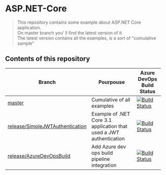 # ASP.NET-Core

> This repository contains some example about ASP.NET Core application.<br/>
> On master branch you' ll find the latest version of it.<br/>
> The latest version contains all the examples, is a sort of "cumulative sample"

## Contents of this repository

| Branch                                                                                                               | Pourpouse                                                           | Azure DevOps Build Status |
|----------------------------------------------------------------------------------------------------------------------|---------------------------------------------------------------------|---------------------------|
| [master](https://github.com/dzoccarato/ASP.NET-Core/tree/master)                                                     | Cumulative of all examples                                          | [![Build Status](https://dev.azure.com/dzoccarato/GitHub%20projects/_apis/build/status/dzoccarato.ASP.NET-Core?branchName=master)](https://dev.azure.com/dzoccarato/GitHub%20projects/_build/latest?definitionId=4&branchName=master) |
| [release/SimpleJWTAuthentication](https://github.com/dzoccarato/ASP.NET-Core/tree/release/SimpleJWTAuthentication)   | Example of .NET Core 3.1 application that used a JWT authentication | [![Build Status](https://dev.azure.com/dzoccarato/GitHub%20projects/_apis/build/status/dzoccarato.ASP.NET-Core?branchName=release%2FSimpleJWTAuthentication)](https://dev.azure.com/dzoccarato/GitHub%20projects/_build/latest?definitionId=4&branchName=release%2FSimpleJWTAuthentication) |
| [release/AzureDevOpsBuild](https://github.com/dzoccarato/ASP.NET-Core/tree/release/AzureDevOpsBuild)                 | Add Azure dev ops build pipeline integration                        | [![Build Status](https://dev.azure.com/dzoccarato/GitHub%20projects/_apis/build/status/dzoccarato.ASP.NET-Core?branchName=release%2FAzureDevOpsBuild)](https://dev.azure.com/dzoccarato/GitHub%20projects/_build/latest?definitionId=4&branchName=release%2FAzureDevOpsBuild) |